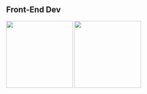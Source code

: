## Front-End Dev

<div>
  <img height="180cm" src="https://github-readme-stats.vercel.app/api?username=FGMDev&show_icons=true&theme=transparent"/>
  <img height="180cm" src="https://github-readme-stats.vercel.app/api/top-langs/?username=FGMDev&layout=compact&theme=compact"/>
</div>
